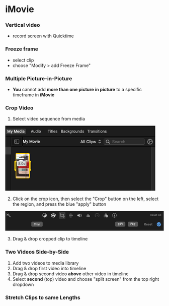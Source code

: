 # iMovie







### Vertical video

- record screen with Quicktime





### Freeze frame

- select clip
- choose "Modify > add Freeze Frame"



### Multiple Picture-in-Picture

- **You** cannot add **more than one picture in picture** to a specific timeframe in **iMovie**





### Crop Video

1. Select video sequence from media

![select-clip](img/select-clip.png)

2. Click on the crop icon, then select the "Crop" button on the left, select the region, and press the blue "apply" button

![crop-selection](img/crop-selection.png)

3. Drag & drop cropped clip to timeline





### Two Videos Side-by-Side

1. Add two videos to media library
2. Drag & drop first video into timeline
3. Drag & drop second video **above** other video in timeline
4. Select **second** (top) video and choose "split screen" from the top right dropdown



### Stretch Clips to same Lengths

